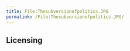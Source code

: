 ```yaml
---
title: File:Thesubversionofpolitics.JPG
permalink: /File:Thesubversionofpolitics.JPG/
---
```


## Licensing
